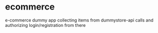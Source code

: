 # ecommerce
e-commerce dummy app collecting items from dummystore-api calls and authorizing login/registration from there
